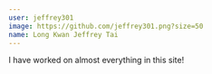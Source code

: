 ```yaml
---
user: jeffrey301
image: https://github.com/jeffrey301.png?size=50
name: Long Kwan Jeffrey Tai
---
```

I have worked on almost everything in this site!
